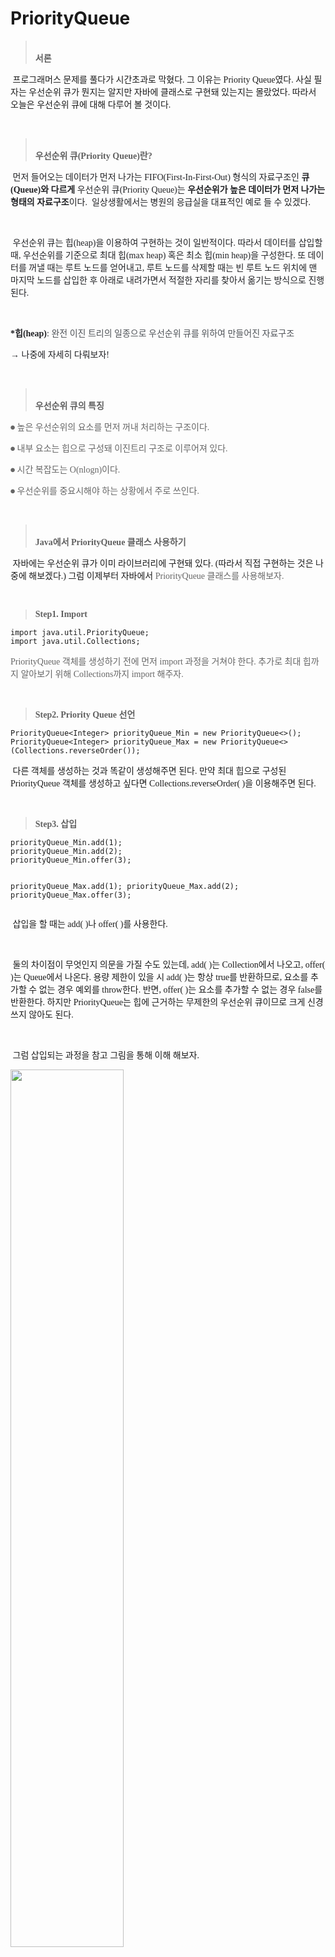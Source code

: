 # PriorityQueue

<blockquote data-ke-style="style2"><br /><span style="font-family: 'Noto Sans Demilight', 'Noto Sans KR';"><b>서론</b></span></blockquote>
<p data-ke-size="size16"><span style="font-family: 'Noto Sans Demilight', 'Noto Sans KR';">&nbsp;프로그래머스 문제를 풀다가 시간초과로 막혔다. 그 이유는 Priority Queue였다. 사실 필자는 우선순위 큐가 뭔지는 알지만 자바에 클래스로 구현돼 있는지는 몰랐었다. 따라서 오늘은 우선순위 큐에 대해 다루어 볼 것이다.</span></p>
<p data-ke-size="size16">&nbsp;</p>
<blockquote data-ke-style="style2"><br /><span style="font-family: 'Noto Sans Demilight', 'Noto Sans KR';"><b>우선순위 큐(Priority Queue)란?</b></span></blockquote>
<p data-ke-size="size16"><span style="color: #202124; font-family: 'Noto Sans Demilight', 'Noto Sans KR';">&nbsp;먼저 들어오는 데이터가 먼저 나가는 FIFO(First-In-First-Out) 형식의 자료구조인 <b>큐(Queue)와 다르게</b> 우선순위 큐(Priority Queue)는 <b>우선순위</b><span style="color: #202124;"><b>가 높은 데이터가 먼저 나가는 형태의 자료구조</b>이다.&nbsp; 일상생활에서는 병원의 응급실을 대표적인 예로 들 수 있겠다.</span></span></p>
<p data-ke-size="size16">&nbsp;</p>
<p data-ke-size="size16"><span style="color: #202124; font-family: 'Noto Sans Demilight', 'Noto Sans KR';"><span style="color: #202124;">&nbsp;우선순위 큐는 힙(heap)을 이용하여 구현하는 것이 일반적이다. 따라서 데이터를 삽입할 때, 우선순위를 기준으로 최대 힙(max heap) 혹은 최소 힙(min heap)을 구성한다. 또 데이터를 꺼낼 때는 루트 노드를 얻어내고, 루트 노드를 삭제할 때는 빈 루트 노드 위치에 맨 마지막 노드를 삽입한 후 아래로 내려가면서 적절한 자리를 찾아서 옮기는 방식으로 진행된다.</span></span></p>
<p data-ke-size="size16">&nbsp;</p>
<p data-ke-size="size16"><span style="color: #202124; font-family: 'Noto Sans Demilight', 'Noto Sans KR';"><span style="color: #202124;"><b>*힙(heap)</b>: <span style="color: #4d5156;">완전 이진 트리의 일종으로 우선순위 큐를 위하여 만들어진 자료구조</span></span></span></p>
<p data-ke-size="size16"><span style="color: #202124; font-family: 'Noto Sans Demilight', 'Noto Sans KR';"><span style="color: #202124;">&rarr; 나중에 자세히 다뤄보자!</span></span></p>
<p data-ke-size="size16">&nbsp;</p>
<blockquote data-ke-style="style2"><br /><span style="font-family: 'Noto Sans Demilight', 'Noto Sans KR';"><b>우선순위 큐의 특징</b></span></blockquote>
<p data-ke-size="size16"><span style="font-family: 'Noto Sans Demilight', 'Noto Sans KR';"><b><span style="color: #666666;">⦁</span><span style="color: #666666;">&nbsp;</span></b><span style="color: #666666;">높은 우선순위의 요소를 먼저 꺼내 처리하는 구조이다.&nbsp;</span></span></p>
<p data-ke-size="size16"><span style="font-family: 'Noto Sans Demilight', 'Noto Sans KR';"><b><span style="color: #666666;">⦁</span></b><span style="color: #666666;"> 내부 요소는 힙으로 구성돼 이진트리 구조로 이루어져 있다.</span></span></p>
<p data-ke-size="size16"><span style="font-family: 'Noto Sans Demilight', 'Noto Sans KR';"><b><span style="color: #666666;">⦁</span></b><span style="color: #666666;"> 시간 복잡도는 O(nlogn)이다.</span></span></p>
<p data-ke-size="size16"><span style="font-family: 'Noto Sans Demilight', 'Noto Sans KR';"><b><span style="color: #666666;">⦁</span><span style="color: #666666;">&nbsp;</span></b><span style="color: #666666;">우선순위를 중요시해야 하는 상황에서 주로 쓰인다.</span></span></p>
<p data-ke-size="size16">&nbsp;</p>
<blockquote data-ke-style="style2"><br /><span style="font-family: 'Noto Sans Demilight', 'Noto Sans KR';"><b>Java에서 PriorityQueue 클래스 사용하기</b></span></blockquote>
<p data-ke-size="size16"><span style="font-family: 'Noto Sans Demilight', 'Noto Sans KR';">&nbsp;자바에는 우선순위 큐가 이미 라이브러리에 구현돼 있다. (따라서 직접 구현하는 것은 나중에 해보겠다.) 그럼 이제부터 자바에서 <span style="color: #666666;">PriorityQueue 클래스를 사용해보자.</span></span></p>
<p data-ke-size="size16">&nbsp;</p>
<blockquote data-ke-style="style2"><span style="font-family: 'Noto Sans Demilight', 'Noto Sans KR';"><b>Step1. Import</b></span></blockquote>
<pre id="code_1627319114779" class="java" data-ke-language="java" data-ke-type="codeblock"><code>import java.util.PriorityQueue;
import java.util.Collections;</code></pre>
<p data-ke-size="size16"><span style="color: #666666; font-family: 'Noto Sans Demilight', 'Noto Sans KR';">PriorityQueue 객체를 생성하기 전에 먼저 import 과정을 거쳐야 한다. 추가로 최대 힙까지 알아보기 위해 Collections까지 import 해주자.</span></p>
<p data-ke-size="size16">&nbsp;</p>
<blockquote data-ke-style="style2"><span style="font-family: 'Noto Sans Demilight', 'Noto Sans KR';"><b>Step2. Priority Queue 선언</b></span></blockquote>
<pre id="code_1627319298854" class="java" data-ke-language="java" data-ke-type="codeblock"><code>PriorityQueue&lt;Integer&gt; priorityQueue_Min = new PriorityQueue&lt;&gt;();
PriorityQueue&lt;Integer&gt; priorityQueue_Max = new PriorityQueue&lt;&gt;(Collections.reverseOrder());</code></pre>
<p data-ke-size="size16"><span style="font-family: 'Noto Sans Demilight', 'Noto Sans KR';">&nbsp;다른 객체를 생성하는 것과 똑같이 생성해주면 된다. 만약 최대 힙으로 구성된 PriorityQueue 객체를 생성하고 싶다면 Collections.reverseOrder( )을 이용해주면 된다.</span></p>
<p data-ke-size="size16">&nbsp;</p>
<blockquote data-ke-style="style2"><span style="font-family: 'Noto Sans Demilight', 'Noto Sans KR';"><b>Step3. 삽입</b></span></blockquote>
<pre id="code_1627319564614" class="java" data-ke-language="java" data-ke-type="codeblock"><code>priorityQueue_Min.add(1);
priorityQueue_Min.add(2);
priorityQueue_Min.offer(3);

priorityQueue_Max.add(1);
priorityQueue_Max.add(2);
priorityQueue_Max.offer(3);</code></pre>
<p data-ke-size="size16"><span style="font-family: 'Noto Sans Demilight', 'Noto Sans KR';">&nbsp;삽입을 할 때는 add( )나 offer( )를 사용한다.</span></p>
<p data-ke-size="size16">&nbsp;</p>
<p data-ke-size="size16"><span style="font-family: 'Noto Sans Demilight', 'Noto Sans KR';">&nbsp;둘의 차이점이 무엇인지 의문을 가질 수도 있는데, add( )는 Collection에서 나오고, offer( )는 Queue에서 나온다. 용량 제한이 있을 시 add( )는 항상 true를 반환하므로, 요소를 추가할 수 없는 경우 예외를 throw한다. 반면, offer( )는 요소를 추가할 수 없는 경우 false를 반환한다. 하지만 PriorityQueue는 힙에 근거하는 무제한의 우선순위 큐이므로 크게 신경쓰지 않아도 된다.</span></p>
<p data-ke-size="size16">&nbsp;</p>
<p data-ke-size="size16"><span style="font-family: 'Noto Sans Demilight', 'Noto Sans KR';">&nbsp;그럼 삽입되는 과정을 참고 그림을 통해 이해 해보자.</span></p>
<p><img src="https://user-images.githubusercontent.com/56003992/129849467-a651893f-d020-4df2-bee8-1443bbd2337e.png" width="60%" height="60%"></p>
<p data-ke-size="size16">&nbsp;</p>
<blockquote data-ke-style="style2"><span style="font-family: 'Noto Sans Demilight', 'Noto Sans KR';"><b>Step4. 삭제</b></span></blockquote>
<pre id="code_1627321147925" class="java" data-ke-language="java" data-ke-type="codeblock"><code>// 첫번째 값을 반환하고 제거, 비어있다면 null
priorityQueue_Min.poll();

// 첫번째 값 제거, 비어있다면 예외 발생
priorityQueue_Min.remove(); 

// 초기화
priorityQueue_Min.clear();</code></pre>
<p data-ke-size="size16"><span style="font-family: 'Noto Sans Demilight', 'Noto Sans KR';">&nbsp; 삭제할 때는 poll( ), remove( )을 사용한다. 반환을 하고 삭제할 것인지, 아닌지에 대해 판단하여 사용하면 된다. 추가로 초기화 시에는 clear( )을 사용한다.</span></p>
<p data-ke-size="size16">&nbsp;</p>
<blockquote data-ke-style="style2"><span style="font-family: 'Noto Sans Demilight', 'Noto Sans KR';"><b>Step5. 우선순위(priority)가 가장 높은 값 출력</b></span></blockquote>
<pre id="code_1627321340389" class="java" data-ke-language="java" data-ke-type="codeblock"><code>PriorityQueue&lt;Integer&gt; priorityQueue_Min = new PriorityQueue&lt;&gt;();// 최소 힙
priorityQueue_Min.offer(2);     // priorityQueue에 값 2 추가
priorityQueue_Min.offer(1);     // priorityQueue에 값 1 추가
priorityQueue_Min.offer(3);     // priorityQueue에 값 3 추가
priorityQueue_Min.peek();       // priorityQueue에 첫번째 값 참조 = 1
priorityQueue_Min.element();	// // priorityQueue에 첫번째 값 참조 = 1
&nbsp;
PriorityQueue&lt;Integer&gt; priorityQueue_Max = new PriorityQueue&lt;&gt;(Collections.reverseOrder());// 최대 힙
priorityQueue_Max.offer(2);     // priorityQueue에 값 2 추가
priorityQueue_Max.offer(1);     // priorityQueue에 값 1 추가
priorityQueue_Max.offer(3);     // priorityQueue에 값 3 추가
priorityQueue_Max.peek();       // priorityQueue에 첫번째 값 참조 = 3
priorityQueue_Max.element();	// // priorityQueue에 첫번째 값 참조 = 3</code></pre>
<p data-ke-size="size16"><span style="font-family: 'Noto Sans Demilight', 'Noto Sans KR';">&nbsp;앞에서 본 코드이기 때문에 peek( )와 element( )를 제외하고는 생소하지 않을 것이다. peek( )는 첫 번째 값을 반환하고 제거하지는 않는데, 만약 큐가 비어있다면 null을 반환한다. element( )도 peek( )와 같지만, 큐가 비어있다면 예외를 발생시킨다. 이 두 메서드를 이용하여 우선순위가 가장 높은 값을 출력하면 된다.</span></p>
